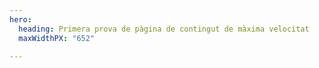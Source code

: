 ```yaml
---
hero:
  heading: Primera prova de pàgina de contingut de màxima velocitat
  maxWidthPX: "652"

---
```

